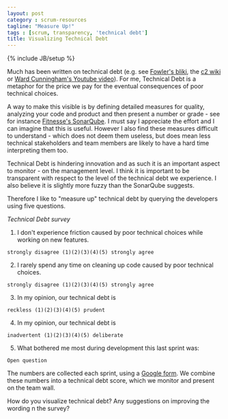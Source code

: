 ```yaml
---
layout: post
category : scrum-resources
tagline: "Measure Up!"
tags : [scrum, transparency, 'technical debt']
title: Visualizing Technical Debt
---
```

{% include JB/setup %}

Much has been written on technical debt (e.g. see [Fowler's bliki][bliki on TD], the [c2 wiki] or [Ward Cunningham's Youtube video]). For me, Technical Debt is a metaphor for the price we pay for the eventual consequences of poor technical choices.

A way to make this visible is by defining detailed measures for quality, analyzing your code and product and then present a number or grade - see for instance [Fitnesse's SonarQube]. I must say I appreciate the effort and I can imagine that this is useful. However I also find these measures difficult to understand - which does not deem them useless, but does mean less technical stakeholders and team members are likely to have a hard time interpreting them too.

Technical Debt is hindering innovation and as such it is an important aspect to monitor - on the management level. I think it is important to be transparent with respect to the level of the technical debt we experience. I also believe it is slightly more fuzzy than the SonarQube suggests.

Therefore I like to "measure up" technical debt by querying the developers using five questions.

*Technical Debt survey*

1) I don't experience friction caused by poor technical choices while working on new features. 

`strongly disagree (1)(2)(3)(4)(5) strongly agree `
 
2) I rarely spend any time on cleaning up code caused by poor technical choices. 

`strongly disagree (1)(2)(3)(4)(5) strongly agree `

3) In my opinion, our technical debt is 

`reckless (1)(2)(3)(4)(5) prudent `

4) In my opinion, our technical debt is 

`inadvertent (1)(2)(3)(4)(5) deliberate `

5) What bothered me most during development this last sprint was: 

`Open question `

The numbers are collected each sprint, using a [Google form].
We combine these numbers into a technical debt score, which we monitor and present on the team wall. 

How do you visualize technical debt? Any suggestions on improving the wording n the survey?


 [Google form]: https://drive.google.com/open?id=0B6jUQ8RVhYDgVTJmOVZ1Q1UxOTg
 [Fitnesse's SonarQube]: http://nemo.sonarqube.org/overview/issues?id=org.fitnesse%3Afitnesse
 [c2 wiki]: http://www.c2.com/cgi/wiki?TechnicalDebt
 [bliki on TD quadrants]: http://martinfowler.com/bliki/TechnicalDebtQuadrant.html
 [bliki on TD]: http://martinfowler.com/bliki/TechnicalDebt.html
 [Ward Cunningham's Youtube video]: https://www.youtube.com/watch?v=pqeJFYwnkjE







